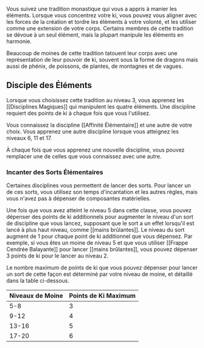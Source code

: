 Vous suivez une tradition monastique qui vous a appris à manier les éléments. Lorsque vous concentrez votre ki, vous pouvez vous aligner avec les forces de la création et tordre les éléments à votre volonté, et les utiliser comme une extension de votre corps. Certains membres de cette tradition se dévoue à un seul élément, mais la plupart manipule les éléments en harmonie.

Beaucoup de moines de cette tradition tatouent leur corps avec une représentation de leur pouvoir de ki, souvent sous la forme de dragons mais aussi de phénix, de poissons, de plantes, de montagnes et de vagues.

## Disciple des Éléments

Lorsque vous choisissez cette tradition au niveau 3, vous apprenez les [[Disciplines Magiques]] qui manipulent les quatre éléments. Une discipline requiert des points de ki à chaque fois que vous l'utilisez.

Vous connaissez la discipline [[Affinité Élémentaire]] et une autre de votre choix. Vous apprenez une autre discipline lorsque vous atteignez les niveaux 6, 11 et 17.

À chaque fois que vous apprenez une nouvelle discipline, vous pouvez remplacer une de celles que vous connaissez avec une autre.

### Incanter des Sorts Élémentaires

Certaines disciplines vous permettent de lancer des sorts. Pour lancer un de ces sorts, vous utilisez son temps d'incantation et les autres règles, mais vous n'avez pas à dépenser de composantes matérielles.

Une fois que vous avez atteint le niveau 5 dans cette classe, vous pouvez dépenser des points de ki additionnels pour augmenter le niveau d'un sort de discipline que vous lancez, supposant que le sort a un effet lorsqu'il est lancé à plus haut niveau, comme [[mains brûlantes]]. Le niveau du sort augment de 1 pour chaque point de ki additionnel que vous dépensez. Par exemple, si vous êtes un moine de niveau 5 et que vous utiliser [[Frappe Cendrée Balayante]] pour lancer [[mains brûlantes]], vous pouvez dépenser 3 points de ki pour le lancer au niveau 2.

Le nombre maximum de points de ki que vous pouvez dépenser pour lancer un sort de cette façon est déterminé par votre niveau de moine, et détaillé dans la table ci-dessous.

| Niveaux de Moine | Points de Ki Maximum |
| ---------------- | -------------------- |
| 5-8              | 3                    |
| 9-12             | 4                    |
| 13-16            | 5                    |
| 17-20            | 6                     |